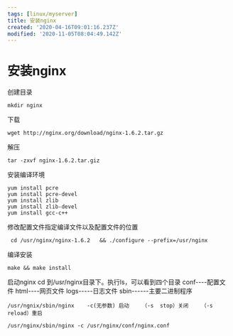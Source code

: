 ```yaml
---
tags: [linux/myserver]
title: 安装nginx
created: '2020-04-16T09:01:16.237Z'
modified: '2020-11-05T08:04:49.142Z'
---
```


# 安装nginx

创建目录
```
mkdir nginx
```
下载
```
wget http://nginx.org/download/nginx-1.6.2.tar.gz
```
解压
```
tar -zxvf nginx-1.6.2.tar.giz
```
安装编译环境
```
yum install pcre
yum install pcre-devel
yum install zlib
yum install zlib-devel
yum install gcc-c++
```
修改配置文件指定编译文件以及配置文件的位置
```
 cd /usr/nginx/nginx-1.6.2   && ./configure --prefix=/usr/nginx
```
编译安装
```
make && make install
```
启动nginx
cd 到/usr/nginx目录下。执行ls，可以看到四个目录
conf----配置文件  html----网页文件  logs-----日志文件  sbin------主要二进制程序
```
/usr/ngnix/sbin/nginx    -c(无参数) 启动    （-s  stop）关闭    （-s reload）重启

/usr/nginx/sbin/nginx -c /usr/nginx/conf/nginx.conf

```



